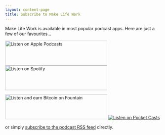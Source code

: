 ```yaml
---
layout: content-page
title: Subscribe to Make Life Work
---
```


Make Life Work is available in most popular podcast apps. Here are just a few of our favourites…

<a href="https://podcasts.apple.com/gb/podcast/make-life-work/id1490247567"><img src="/images/listen-apple-podcasts-659x160.png" alt="Listen on Apple Podcasts" width="330" height="80" /></a> <a href="https://open.spotify.com/show/0s2JUvAOvjjKVgcuUGp9at"><img src="/images/listen-spotify-podcast-660x160.png" alt="Listen on Spotify" width="330" height="80" /></a>

<a href="https://fountain.fm/show/y0nZgt8h1XxDfB9zTEr4"><img src="/images/listen-fountain-660x160.png" alt="Listen and earn Bitcoin on Fountain" width="330" height="80" /></a> <a href="https://pca.st/1ntoa1tj"><img src="/images/listen-pocketcasts-medium-dark.png" alt="Listen on Pocket Casts"  /></a>

or simply [subscribe to the podcast RSS feed](https://pinecast.com/feed/make-life-work) directly.